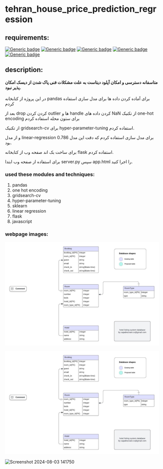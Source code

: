 # tehran_house_price_prediction_regression

## requirements:

[![Generic badge](https://img.shields.io/badge/python-3.9-yellow.svg)](https://shields.io/)
[![Generic badge](https://img.shields.io/badge/numpy-1.26.4-yellow.svg)](https://shields.io/)
[![Generic badge](https://img.shields.io/badge/pandas-2.1.4-blue.svg)](https://shields.io/)
[![Generic badge](https://img.shields.io/badge/flask-3.0.3-red.svg)](https://shields.io/)
[![Generic badge](https://img.shields.io/badge/scikit_learn-1.4.2-green.svg)](https://shields.io/)

## description:

#### متاسفانه دسترسی و امکان آپلود دیتاست به علت مشکلات فنی پاک شدن از دیسک امکان پذیر نبود.

در این پروژه از کتابخانه pandas برای آماده کردن داده ها برای مدل سازی استفاده کردم

بعد از drop کردن کردن outlier ها و handle کردن داده های NaN از تکنیک one-hot encoding برای ستون محله استفاده کردم

از تکنیک gridsearch-cv برای hyper-parameter-tuning استفاده کردم.

و از مدل linear-regression برای مدل سازی استفاده کردم که دقت این مدل 0.786 بود.

برای ساخت بک اند صفحه وب از کتابخانه flask استفاده کردم.

برای استفاده از صفحه وب ابتدا server.py سپس app.html را اجرا کنید.

### used these modules and techniques:

1. pandas
2. one hot encoding
3. gridsearch-cv
4. hyper-parameter-tuning
5. sklearn
6. linear regression
7. flask
8. javascript

### webpage images:

![Screenshot 2024-08-03 141739](https://github.com/sjdcsrezvani/Hotel_Listing_System_django/blob/da1015f2fb4bbaa65672ca92d7a55241a4e44dbb/Database%20ER%20diagram%20(crow's%20foot).jpeg)

![Screenshot 2024-08-03 141739](https://github.com/sjdcsrezvani/Hotel_Listing_System_django/blob/main/Database%20ER%20diagram%20(crow's%20foot).jpeg)

![Screenshot 2024-08-03 141750](https://github.com/user-attachments/assets/97e01048-f501-4e3e-91ab-24c878ac801b)
